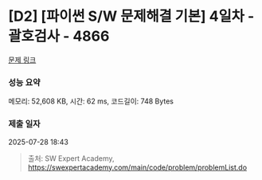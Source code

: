 # [D2] [파이썬 S/W 문제해결 기본] 4일차 - 괄호검사 - 4866 

[문제 링크](https://swexpertacademy.com/main/code/problem/problemDetail.do?contestProbId=AWTQVdd6QToDFAVT) 

### 성능 요약

메모리: 52,608 KB, 시간: 62 ms, 코드길이: 748 Bytes

### 제출 일자

2025-07-28 18:43



> 출처: SW Expert Academy, https://swexpertacademy.com/main/code/problem/problemList.do
